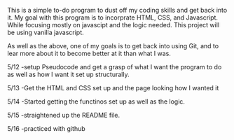 This is a simple to-do program to dust off my coding skills and get back into it.
My goal with this program is to incorprate HTML, CSS, and Javascript.  While focusing mostly on javascipt and the logic needed.
This project will be using vanilla javascript.

As well as the above, one of my goals is to get back into using Git, and to lear more about it to become better at it than what I was. 

5/12
-setup Pseudocode and get a grasp of what I want the program to do as well as how I want it set up structurally. 

5/13
-Get the HTML and CSS set up and the page looking how I wanted it

5/14
-Started getting the functinos set up as well as the logic.  

5/15
-straightened up the README file.

5/16
-practiced with github